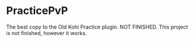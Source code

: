 # PracticePvP
The best copy to the Old Kohi Practice plugin. NOT FINISHED.
This project is not finished, however it works.
